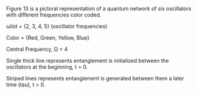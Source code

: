 Figure 13 is a pictoral representation of a quantum network of six oscillators with different frequencies color coded.

ωlist = {2, 3, 4, 5} (oscillator frequencies)

Color = {Red, Green, Yellow, Blue}

Central Frequency, Ω = 4

Single thick line represents entanglement is initialized between the oscillators at the beginning, t = 0.

Striped lines represents entanglement is generated between them a later time (tau), t > 0.
